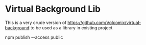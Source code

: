# Virtual Background Lib


This is a very crude version of https://github.com/Volcomix/virtual-background to be used as a library in existing project

npm publish --access public

